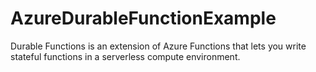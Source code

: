 # AzureDurableFunctionExample
Durable Functions is an extension of Azure Functions that lets you write stateful functions in a serverless compute environment.
